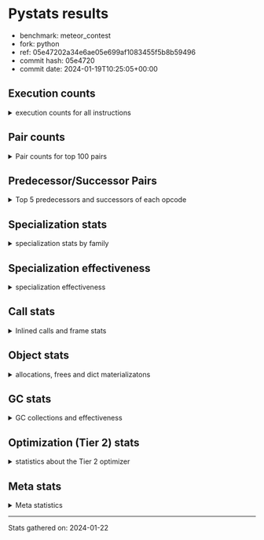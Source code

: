 
# Pystats results

- benchmark: meteor_contest
- fork: python
- ref: 05e47202a34e6ae05e699af1083455f5b8b59496
- commit hash: 05e4720
- commit date: 2024-01-19T10:25:05+00:00

## Execution counts

<details>
<summary> execution counts for all instructions </summary>

|Name | Count | Self | Cumulative | Miss ratio | 
|---|---:|---:|---:|---:|
| STORE_FAST | 86,137,280 | 13.8% | 13.8% |  |
| LOAD_FAST | 80,651,840 | 12.9% | 26.8% |  |
| LOAD_FAST_LOAD_FAST | 78,088,800 | 12.5% | 39.3% |  |
| JUMP_BACKWARD | 62,308,240 | 10.0% | 49.3% |  |
| FOR_ITER_LIST | 50,678,920 | 8.1% | 57.4% |  |
| POP_JUMP_IF_TRUE | 41,727,920 | 6.7% | 64.1% |  |
| COMPARE_OP | 35,293,140 | 5.7% | 69.8% |  |
| FOR_ITER | 24,710,020 | 4.0% | 73.7% |  |
| LOAD_CONST | 21,507,680 | 3.5% | 77.2% |  |
| STORE_SUBSCR_LIST_INT | 20,586,380 | 3.3% | 80.5% |  |
| LOAD_GLOBAL_BUILTIN | 18,796,020 | 3.0% | 83.5% |  |
| CALL_LEN | 14,676,100 | 2.4% | 85.9% |  |
| COMPARE_OP_INT | 14,675,920 | 2.4% | 88.2% |  |
| GET_ITER | 13,074,560 | 2.1% | 90.3% |  |
| BINARY_SUBSCR_LIST_INT | 13,072,020 | 2.1% | 92.4% |  |
| BINARY_OP | 8,232,300 | 1.3% | 93.7% |  |
| POP_JUMP_IF_FALSE | 8,232,240 | 1.3% | 95.0% |  |
| BINARY_SLICE | 6,632,880 | 1.1% | 96.1% |  |
| POP_TOP | 5,040,000 | 0.8% | 96.9% |  |
| CALL_BUILTIN_FAST_WITH_KEYWORDS | 4,119,620 | 0.7% | 97.6% |  |
| LOAD_ATTR_METHOD_NO_DICT | 2,522,720 | 0.4% | 98.0% |  |
| CALL_METHOD_DESCRIPTOR_O | 2,517,960 | 0.4% | 98.4% |  |
| LOAD_GLOBAL_MODULE | 2,515,880 | 0.4% | 98.8% |  |
| RESUME_CHECK | 2,515,780 | 0.4% | 99.2% |  |
| RETURN_CONST | 2,515,680 | 0.4% | 99.6% |  |
| CALL_PY_WITH_DEFAULTS | 2,515,640 | 0.4% | 100.0% |  |
| PUSH_NULL | 5,200 | 0.0% | 100.0% |  |
| CALL_METHOD_DESCRIPTOR_FAST | 4,760 | 0.0% | 100.0% |  |
| CALL_BUILTIN_CLASS | 2,680 | 0.0% | 100.0% |  |
| BINARY_SUBSCR | 2,620 | 0.0% | 100.0% |  |
| BUILD_SLICE | 2,400 | 0.0% | 100.0% |  |
| CALL | 1,180 | 0.0% | 100.0% |  |
| LOAD_GLOBAL | 840 | 0.0% | 100.0% |  |
| LOAD_ATTR | 280 | 0.0% | 100.0% |  |
| BUILD_LIST | 240 | 0.0% | 100.0% |  |
| LOAD_DEREF | 240 | 0.0% | 100.0% |  |
| LOAD_ATTR_MODULE | 180 | 0.0% | 100.0% |  |
| RETURN_VALUE | 160 | 0.0% | 100.0% |  |
| CALL_FUNCTION_EX | 160 | 0.0% | 100.0% |  |
| FOR_ITER_RANGE | 140 | 0.0% | 100.0% |  |
| NOP | 80 | 0.0% | 100.0% |  |
| CALL_INTRINSIC_1 | 80 | 0.0% | 100.0% |  |
| COPY_FREE_VARS | 80 | 0.0% | 100.0% |  |
| LIST_EXTEND | 80 | 0.0% | 100.0% |  |
| LOAD_FAST_CHECK | 80 | 0.0% | 100.0% |  |
| RESUME | 60 | 0.0% | 100.0% |  |
| BINARY_OP_SUBTRACT_FLOAT | 60 | 0.0% | 100.0% |  |
| STORE_SUBSCR | 40 | 0.0% | 100.0% |  |


</details>

## Pair counts

<details>
<summary> Pair counts for top 100 pairs </summary>

|Pair | Count | Self | Cumulative | 
|---|---:|---:|---:|
| STORE_FAST LOAD_FAST_LOAD_FAST | 62,312,000 | 10.0% | 10.0% |
| FOR_ITER_LIST STORE_FAST | 41,725,560 | 6.7% | 16.7% |
| JUMP_BACKWARD FOR_ITER_LIST | 41,721,760 | 6.7% | 23.4% |
| POP_JUMP_IF_TRUE JUMP_BACKWARD | 37,606,880 | 6.0% | 29.4% |
| COMPARE_OP POP_JUMP_IF_TRUE | 35,284,120 | 5.7% | 35.1% |
| LOAD_FAST_LOAD_FAST COMPARE_OP | 35,284,080 | 5.7% | 40.7% |
| LOAD_FAST_LOAD_FAST LOAD_FAST | 29,732,640 | 4.8% | 45.5% |
| FOR_ITER STORE_FAST | 20,586,460 | 3.3% | 48.8% |
| JUMP_BACKWARD FOR_ITER | 20,586,420 | 3.3% | 52.1% |
| STORE_SUBSCR_LIST_INT JUMP_BACKWARD | 20,586,380 | 3.3% | 55.4% |
| LOAD_FAST STORE_SUBSCR_LIST_INT | 20,586,360 | 3.3% | 58.7% |
| STORE_FAST LOAD_FAST | 15,594,960 | 2.5% | 61.2% |
| LOAD_GLOBAL_BUILTIN LOAD_FAST | 14,678,540 | 2.4% | 63.6% |
| LOAD_FAST GET_ITER | 13,074,560 | 2.1% | 65.7% |
| LOAD_FAST CALL_LEN | 10,561,120 | 1.7% | 67.4% |
| BINARY_SUBSCR_LIST_INT STORE_FAST | 8,957,160 | 1.4% | 68.8% |
| GET_ITER FOR_ITER_LIST | 8,957,120 | 1.4% | 70.2% |
| LOAD_FAST_LOAD_FAST BINARY_SUBSCR_LIST_INT | 8,957,120 | 1.4% | 71.7% |
| CALL_LEN LOAD_CONST | 8,232,120 | 1.3% | 73.0% |
| COMPARE_OP_INT POP_JUMP_IF_FALSE | 8,232,120 | 1.3% | 74.3% |
| LOAD_CONST COMPARE_OP_INT | 8,232,080 | 1.3% | 75.6% |
| STORE_FAST LOAD_GLOBAL_BUILTIN | 8,229,760 | 1.3% | 77.0% |
| LOAD_CONST LOAD_CONST | 6,637,680 | 1.1% | 78.0% |
| LOAD_FAST LOAD_CONST | 6,635,360 | 1.1% | 79.1% |
| BINARY_SLICE STORE_FAST | 6,632,880 | 1.1% | 80.1% |
| LOAD_CONST BINARY_SLICE | 6,632,880 | 1.1% | 81.2% |
| CALL_LEN LOAD_FAST | 6,443,800 | 1.0% | 82.2% |
| COMPARE_OP_INT POP_JUMP_IF_TRUE | 6,443,800 | 1.0% | 83.3% |
| LOAD_FAST COMPARE_OP_INT | 6,443,760 | 1.0% | 84.3% |
| FOR_ITER_LIST LOAD_GLOBAL_BUILTIN | 6,441,400 | 1.0% | 85.3% |
| LOAD_FAST LOAD_FAST_LOAD_FAST | 5,031,280 | 0.8% | 86.2% |
| LOAD_FAST CALL_BUILTIN_FAST_WITH_KEYWORDS | 4,119,560 | 0.7% | 86.8% |
| GET_ITER FOR_ITER | 4,117,380 | 0.7% | 87.5% |
| POP_JUMP_IF_TRUE LOAD_FAST | 4,117,280 | 0.7% | 88.1% |
| FOR_ITER LOAD_GLOBAL_BUILTIN | 4,117,240 | 0.7% | 88.8% |
| BINARY_OP STORE_FAST | 4,114,980 | 0.7% | 89.5% |
| LOAD_FAST_LOAD_FAST BINARY_OP | 4,114,880 | 0.7% | 90.1% |
| POP_JUMP_IF_FALSE LOAD_FAST_LOAD_FAST | 4,114,880 | 0.7% | 90.8% |
| BINARY_SUBSCR_LIST_INT BINARY_OP | 4,114,860 | 0.7% | 91.4% |
| CALL_BUILTIN_FAST_WITH_KEYWORDS STORE_FAST | 4,114,860 | 0.7% | 92.1% |
| LOAD_GLOBAL_BUILTIN LOAD_FAST_LOAD_FAST | 4,114,860 | 0.7% | 92.8% |
| BINARY_OP CALL_LEN | 4,114,840 | 0.7% | 93.4% |
| LOAD_FAST BINARY_SUBSCR_LIST_INT | 4,114,840 | 0.7% | 94.1% |
| LOAD_FAST LOAD_FAST | 2,520,400 | 0.4% | 94.5% |
| LOAD_ATTR_METHOD_NO_DICT LOAD_FAST | 2,520,340 | 0.4% | 94.9% |
| LOAD_FAST LOAD_ATTR_METHOD_NO_DICT | 2,520,280 | 0.4% | 95.3% |
| POP_TOP JUMP_BACKWARD | 2,515,680 | 0.4% | 95.7% |
| POP_JUMP_IF_FALSE LOAD_FAST | 2,515,680 | 0.4% | 96.1% |
| RETURN_CONST POP_TOP | 2,515,680 | 0.4% | 96.5% |
| RESUME_CHECK LOAD_FAST_LOAD_FAST | 2,515,660 | 0.4% | 96.9% |
| CALL_PY_WITH_DEFAULTS RESUME_CHECK | 2,515,640 | 0.4% | 97.3% |
| LOAD_GLOBAL_MODULE LOAD_FAST | 2,515,640 | 0.4% | 97.7% |
| LOAD_FAST CALL_PY_WITH_DEFAULTS | 2,515,600 | 0.4% | 98.1% |
| CALL_METHOD_DESCRIPTOR_O POP_TOP | 2,515,580 | 0.4% | 98.5% |
| POP_TOP LOAD_GLOBAL_MODULE | 2,515,560 | 0.4% | 98.9% |
| LOAD_FAST CALL_METHOD_DESCRIPTOR_O | 2,515,560 | 0.4% | 99.3% |
| FOR_ITER_LIST RETURN_CONST | 2,511,920 | 0.4% | 99.7% |
| POP_JUMP_IF_FALSE JUMP_BACKWARD | 1,599,280 | 0.3% | 100.0% |
| COMPARE_OP COMPARE_OP | 8,820 | 0.0% | 100.0% |
| FOR_ITER FOR_ITER | 6,220 | 0.0% | 100.0% |
| PUSH_NULL LOAD_FAST | 4,960 | 0.0% | 100.0% |
| LOAD_FAST PUSH_NULL | 4,800 | 0.0% | 100.0% |
| CALL_BUILTIN_FAST_WITH_KEYWORDS LOAD_FAST | 4,760 | 0.0% | 100.0% |
| CALL_METHOD_DESCRIPTOR_FAST POP_TOP | 4,760 | 0.0% | 100.0% |
| LOAD_FAST CALL_METHOD_DESCRIPTOR_FAST | 4,720 | 0.0% | 100.0% |
| POP_TOP RETURN_CONST | 3,760 | 0.0% | 100.0% |
| POP_JUMP_IF_TRUE POP_TOP | 3,760 | 0.0% | 100.0% |
| LOAD_GLOBAL_BUILTIN LOAD_GLOBAL_BUILTIN | 2,520 | 0.0% | 100.0% |
| BINARY_SUBSCR STORE_FAST | 2,440 | 0.0% | 100.0% |
| BINARY_OP BINARY_OP | 2,420 | 0.0% | 100.0% |
| POP_TOP LOAD_FAST | 2,400 | 0.0% | 100.0% |
| BUILD_SLICE BINARY_SUBSCR | 2,400 | 0.0% | 100.0% |
| LOAD_CONST BUILD_SLICE | 2,400 | 0.0% | 100.0% |
| LOAD_FAST CALL_BUILTIN_CLASS | 2,400 | 0.0% | 100.0% |
| POP_JUMP_IF_FALSE LOAD_CONST | 2,400 | 0.0% | 100.0% |
| CALL_METHOD_DESCRIPTOR_O STORE_FAST | 2,380 | 0.0% | 100.0% |
| POP_TOP LOAD_GLOBAL_BUILTIN | 2,360 | 0.0% | 100.0% |
| LOAD_CONST LOAD_ATTR_METHOD_NO_DICT | 2,360 | 0.0% | 100.0% |
| CALL_BUILTIN_CLASS CALL_METHOD_DESCRIPTOR_O | 2,360 | 0.0% | 100.0% |
| LOAD_ATTR_METHOD_NO_DICT LOAD_GLOBAL_BUILTIN | 2,360 | 0.0% | 100.0% |
| LOAD_FAST CALL | 640 | 0.0% | 100.0% |
| LOAD_GLOBAL LOAD_GLOBAL_BUILTIN | 300 | 0.0% | 100.0% |
| PUSH_NULL CALL | 240 | 0.0% | 100.0% |
| STORE_FAST LOAD_GLOBAL | 240 | 0.0% | 100.0% |
| LOAD_GLOBAL LOAD_FAST | 220 | 0.0% | 100.0% |
| CALL STORE_FAST | 180 | 0.0% | 100.0% |
| CALL_BUILTIN_CLASS STORE_FAST | 180 | 0.0% | 100.0% |
| LOAD_ATTR_MODULE PUSH_NULL | 180 | 0.0% | 100.0% |
| CALL CALL | 160 | 0.0% | 100.0% |
| CALL LOAD_FAST | 160 | 0.0% | 100.0% |
| LOAD_DEREF PUSH_NULL | 160 | 0.0% | 100.0% |
| CALL POP_TOP | 140 | 0.0% | 100.0% |
| CALL CALL_LEN | 140 | 0.0% | 100.0% |
| CALL CALL_BUILTIN_CLASS | 120 | 0.0% | 100.0% |
| COMPARE_OP POP_JUMP_IF_FALSE | 120 | 0.0% | 100.0% |
| LOAD_FAST LOAD_ATTR | 120 | 0.0% | 100.0% |
| LOAD_GLOBAL LOAD_GLOBAL_MODULE | 120 | 0.0% | 100.0% |
| LOAD_GLOBAL_MODULE LOAD_ATTR_MODULE | 120 | 0.0% | 100.0% |
| BINARY_SUBSCR BINARY_SUBSCR | 100 | 0.0% | 100.0% |
| LOAD_GLOBAL LOAD_GLOBAL | 100 | 0.0% | 100.0% |


</details>

## Predecessor/Successor Pairs

<details>
<summary> Top 5 predecessors and successors of each opcode </summary>

### BINARY_SLICE

<details>
<summary> Successors and predecessors for BINARY_SLICE </summary>

|Predecessors | Count | Percentage | 
|---|---:|---:|
| LOAD_CONST | 6,632,880 | 100.0% |

|Successors | Count | Percentage | 
|---|---:|---:|
| STORE_FAST | 6,632,880 | 100.0% |


</details>

### BINARY_SUBSCR

<details>
<summary> Successors and predecessors for BINARY_SUBSCR </summary>

|Predecessors | Count | Percentage | 
|---|---:|---:|
| BUILD_SLICE | 2,400 | 91.6% |
| BINARY_SUBSCR | 100 | 3.8% |
| LOAD_FAST_LOAD_FAST | 80 | 3.1% |
| LOAD_FAST | 40 | 1.5% |

|Successors | Count | Percentage | 
|---|---:|---:|
| STORE_FAST | 2,440 | 93.1% |
| BINARY_SUBSCR | 100 | 3.8% |
| BINARY_SUBSCR_LIST_INT | 60 | 2.3% |
| BINARY_OP | 20 | 0.8% |


</details>

### GET_ITER

<details>
<summary> Successors and predecessors for GET_ITER </summary>

|Predecessors | Count | Percentage | 
|---|---:|---:|
| LOAD_FAST | 13,074,560 | 100.0% |

|Successors | Count | Percentage | 
|---|---:|---:|
| FOR_ITER_LIST | 8,957,120 | 68.5% |
| FOR_ITER | 4,117,380 | 31.5% |
| FOR_ITER_RANGE | 60 | 0.0% |


</details>

### NOP

<details>
<summary> Successors and predecessors for NOP </summary>

|Predecessors | Count | Percentage | 
|---|---:|---:|
| POP_TOP | 80 | 100.0% |

|Successors | Count | Percentage | 
|---|---:|---:|
| LOAD_DEREF | 80 | 100.0% |


</details>

### POP_TOP

<details>
<summary> Successors and predecessors for POP_TOP </summary>

|Predecessors | Count | Percentage | 
|---|---:|---:|
| RETURN_CONST | 2,515,680 | 49.9% |
| CALL_METHOD_DESCRIPTOR_O | 2,515,580 | 49.9% |
| CALL_METHOD_DESCRIPTOR_FAST | 4,760 | 0.1% |
| POP_JUMP_IF_TRUE | 3,760 | 0.1% |
| CALL | 140 | 0.0% |

|Successors | Count | Percentage | 
|---|---:|---:|
| JUMP_BACKWARD | 2,515,680 | 49.9% |
| LOAD_GLOBAL_MODULE | 2,515,560 | 49.9% |
| RETURN_CONST | 3,760 | 0.1% |
| LOAD_FAST | 2,400 | 0.0% |
| LOAD_GLOBAL_BUILTIN | 2,360 | 0.0% |


</details>

### PUSH_NULL

<details>
<summary> Successors and predecessors for PUSH_NULL </summary>

|Predecessors | Count | Percentage | 
|---|---:|---:|
| LOAD_FAST | 4,800 | 92.3% |
| LOAD_ATTR_MODULE | 180 | 3.5% |
| LOAD_DEREF | 160 | 3.1% |
| LOAD_ATTR | 60 | 1.2% |

|Successors | Count | Percentage | 
|---|---:|---:|
| LOAD_FAST | 4,960 | 95.4% |
| CALL | 240 | 4.6% |


</details>

### RETURN_VALUE

<details>
<summary> Successors and predecessors for RETURN_VALUE </summary>

|Predecessors | Count | Percentage | 
|---|---:|---:|
| RETURN_VALUE | 80 | 50.0% |
| LOAD_FAST | 80 | 50.0% |

|Successors | Count | Percentage | 
|---|---:|---:|
| RETURN_VALUE | 80 | 50.0% |
| LOAD_GLOBAL | 40 | 25.0% |
| LOAD_GLOBAL_MODULE | 40 | 25.0% |


</details>

### STORE_SUBSCR

<details>
<summary> Successors and predecessors for STORE_SUBSCR </summary>

|Predecessors | Count | Percentage | 
|---|---:|---:|
| LOAD_FAST | 40 | 100.0% |

|Successors | Count | Percentage | 
|---|---:|---:|
| JUMP_BACKWARD | 20 | 50.0% |
| STORE_SUBSCR_LIST_INT | 20 | 50.0% |


</details>

### BINARY_OP

<details>
<summary> Successors and predecessors for BINARY_OP </summary>

|Predecessors | Count | Percentage | 
|---|---:|---:|
| LOAD_FAST_LOAD_FAST | 4,114,880 | 50.0% |
| BINARY_SUBSCR_LIST_INT | 4,114,860 | 50.0% |
| BINARY_OP | 2,420 | 0.0% |
| CALL_LEN | 60 | 0.0% |
| LOAD_FAST | 40 | 0.0% |

|Successors | Count | Percentage | 
|---|---:|---:|
| STORE_FAST | 4,114,980 | 50.0% |
| CALL_LEN | 4,114,840 | 50.0% |
| BINARY_OP | 2,420 | 0.0% |
| CALL | 40 | 0.0% |
| BINARY_OP_SUBTRACT_FLOAT | 20 | 0.0% |


</details>

### BUILD_LIST

<details>
<summary> Successors and predecessors for BUILD_LIST </summary>

|Predecessors | Count | Percentage | 
|---|---:|---:|
| LOAD_CONST | 80 | 33.3% |
| LOAD_FAST | 80 | 33.3% |
| STORE_FAST | 80 | 33.3% |

|Successors | Count | Percentage | 
|---|---:|---:|
| LOAD_DEREF | 80 | 33.3% |
| STORE_FAST | 80 | 33.3% |
| LOAD_GLOBAL | 40 | 16.7% |
| LOAD_GLOBAL_BUILTIN | 40 | 16.7% |


</details>

### BUILD_SLICE

<details>
<summary> Successors and predecessors for BUILD_SLICE </summary>

|Predecessors | Count | Percentage | 
|---|---:|---:|
| LOAD_CONST | 2,400 | 100.0% |

|Successors | Count | Percentage | 
|---|---:|---:|
| BINARY_SUBSCR | 2,400 | 100.0% |


</details>

### CALL

<details>
<summary> Successors and predecessors for CALL </summary>

|Predecessors | Count | Percentage | 
|---|---:|---:|
| LOAD_FAST | 640 | 54.2% |
| PUSH_NULL | 240 | 20.3% |
| CALL | 160 | 13.6% |
| CALL_BUILTIN_CLASS | 60 | 5.1% |
| BINARY_OP | 40 | 3.4% |

|Successors | Count | Percentage | 
|---|---:|---:|
| STORE_FAST | 180 | 15.3% |
| CALL | 160 | 13.6% |
| LOAD_FAST | 160 | 13.6% |
| POP_TOP | 140 | 11.9% |
| CALL_LEN | 140 | 11.9% |


</details>

### CALL_FUNCTION_EX

<details>
<summary> Successors and predecessors for CALL_FUNCTION_EX </summary>

|Predecessors | Count | Percentage | 
|---|---:|---:|
| CALL_INTRINSIC_1 | 80 | 50.0% |
| LOAD_FAST | 80 | 50.0% |

|Successors | Count | Percentage | 
|---|---:|---:|
| COPY_FREE_VARS | 80 | 50.0% |
| RESUME_CHECK | 60 | 37.5% |
| RESUME | 20 | 12.5% |


</details>

### CALL_INTRINSIC_1

<details>
<summary> Successors and predecessors for CALL_INTRINSIC_1 </summary>

|Predecessors | Count | Percentage | 
|---|---:|---:|
| LIST_EXTEND | 80 | 100.0% |

|Successors | Count | Percentage | 
|---|---:|---:|
| CALL_FUNCTION_EX | 80 | 100.0% |


</details>

### COMPARE_OP

<details>
<summary> Successors and predecessors for COMPARE_OP </summary>

|Predecessors | Count | Percentage | 
|---|---:|---:|
| LOAD_FAST_LOAD_FAST | 35,284,080 | 100.0% |
| COMPARE_OP | 8,820 | 0.0% |
| LOAD_CONST | 80 | 0.0% |
| LOAD_FAST | 80 | 0.0% |
| LOAD_GLOBAL_MODULE | 60 | 0.0% |

|Successors | Count | Percentage | 
|---|---:|---:|
| POP_JUMP_IF_TRUE | 35,284,120 | 100.0% |
| COMPARE_OP | 8,820 | 0.0% |
| POP_JUMP_IF_FALSE | 120 | 0.0% |
| COMPARE_OP_INT | 80 | 0.0% |


</details>

### COPY_FREE_VARS

<details>
<summary> Successors and predecessors for COPY_FREE_VARS </summary>

|Predecessors | Count | Percentage | 
|---|---:|---:|
| CALL_FUNCTION_EX | 80 | 100.0% |

|Successors | Count | Percentage | 
|---|---:|---:|
| RESUME_CHECK | 60 | 75.0% |
| RESUME | 20 | 25.0% |


</details>

### FOR_ITER

<details>
<summary> Successors and predecessors for FOR_ITER </summary>

|Predecessors | Count | Percentage | 
|---|---:|---:|
| JUMP_BACKWARD | 20,586,420 | 83.3% |
| GET_ITER | 4,117,380 | 16.7% |
| FOR_ITER | 6,220 | 0.0% |

|Successors | Count | Percentage | 
|---|---:|---:|
| STORE_FAST | 20,586,460 | 83.3% |
| LOAD_GLOBAL_BUILTIN | 4,117,240 | 16.7% |
| FOR_ITER | 6,220 | 0.0% |
| LOAD_GLOBAL | 40 | 0.0% |
| FOR_ITER_LIST | 40 | 0.0% |


</details>

### JUMP_BACKWARD

<details>
<summary> Successors and predecessors for JUMP_BACKWARD </summary>

|Predecessors | Count | Percentage | 
|---|---:|---:|
| POP_JUMP_IF_TRUE | 37,606,880 | 60.4% |
| STORE_SUBSCR_LIST_INT | 20,586,380 | 33.0% |
| POP_TOP | 2,515,680 | 4.0% |
| POP_JUMP_IF_FALSE | 1,599,280 | 2.6% |
| STORE_SUBSCR | 20 | 0.0% |

|Successors | Count | Percentage | 
|---|---:|---:|
| FOR_ITER_LIST | 41,721,760 | 67.0% |
| FOR_ITER | 20,586,420 | 33.0% |
| FOR_ITER_RANGE | 60 | 0.0% |


</details>

### LIST_EXTEND

<details>
<summary> Successors and predecessors for LIST_EXTEND </summary>

|Predecessors | Count | Percentage | 
|---|---:|---:|
| LOAD_DEREF | 80 | 100.0% |

|Successors | Count | Percentage | 
|---|---:|---:|
| CALL_INTRINSIC_1 | 80 | 100.0% |


</details>

### LOAD_ATTR

<details>
<summary> Successors and predecessors for LOAD_ATTR </summary>

|Predecessors | Count | Percentage | 
|---|---:|---:|
| LOAD_FAST | 120 | 42.9% |
| LOAD_GLOBAL | 60 | 21.4% |
| LOAD_GLOBAL_MODULE | 60 | 21.4% |
| LOAD_CONST | 40 | 14.3% |

|Successors | Count | Percentage | 
|---|---:|---:|
| LOAD_ATTR_METHOD_NO_DICT | 80 | 28.6% |
| PUSH_NULL | 60 | 21.4% |
| LOAD_FAST | 60 | 21.4% |
| LOAD_ATTR_MODULE | 60 | 21.4% |
| LOAD_GLOBAL | 20 | 7.1% |


</details>

### LOAD_CONST

<details>
<summary> Successors and predecessors for LOAD_CONST </summary>

|Predecessors | Count | Percentage | 
|---|---:|---:|
| CALL_LEN | 8,232,120 | 38.3% |
| LOAD_CONST | 6,637,680 | 30.9% |
| LOAD_FAST | 6,635,360 | 30.9% |
| POP_JUMP_IF_FALSE | 2,400 | 0.0% |
| STORE_FAST | 80 | 0.0% |

|Successors | Count | Percentage | 
|---|---:|---:|
| COMPARE_OP_INT | 8,232,080 | 38.3% |
| LOAD_CONST | 6,637,680 | 30.9% |
| BINARY_SLICE | 6,632,880 | 30.8% |
| BUILD_SLICE | 2,400 | 0.0% |
| LOAD_ATTR_METHOD_NO_DICT | 2,360 | 0.0% |


</details>

### LOAD_DEREF

<details>
<summary> Successors and predecessors for LOAD_DEREF </summary>

|Predecessors | Count | Percentage | 
|---|---:|---:|
| NOP | 80 | 33.3% |
| BUILD_LIST | 80 | 33.3% |
| RESUME_CHECK | 60 | 25.0% |
| RESUME | 20 | 8.3% |

|Successors | Count | Percentage | 
|---|---:|---:|
| PUSH_NULL | 160 | 66.7% |
| LIST_EXTEND | 80 | 33.3% |


</details>

### LOAD_FAST

<details>
<summary> Successors and predecessors for LOAD_FAST </summary>

|Predecessors | Count | Percentage | 
|---|---:|---:|
| LOAD_FAST_LOAD_FAST | 29,732,640 | 36.9% |
| STORE_FAST | 15,594,960 | 19.3% |
| LOAD_GLOBAL_BUILTIN | 14,678,540 | 18.2% |
| CALL_LEN | 6,443,800 | 8.0% |
| POP_JUMP_IF_TRUE | 4,117,280 | 5.1% |

|Successors | Count | Percentage | 
|---|---:|---:|
| STORE_SUBSCR_LIST_INT | 20,586,360 | 25.5% |
| GET_ITER | 13,074,560 | 16.2% |
| CALL_LEN | 10,561,120 | 13.1% |
| LOAD_CONST | 6,635,360 | 8.2% |
| COMPARE_OP_INT | 6,443,760 | 8.0% |


</details>

### LOAD_FAST_CHECK

<details>
<summary> Successors and predecessors for LOAD_FAST_CHECK </summary>

|Predecessors | Count | Percentage | 
|---|---:|---:|
| STORE_FAST | 80 | 100.0% |

|Successors | Count | Percentage | 
|---|---:|---:|
| LOAD_GLOBAL | 40 | 50.0% |
| LOAD_GLOBAL_MODULE | 40 | 50.0% |


</details>

### LOAD_FAST_LOAD_FAST

<details>
<summary> Successors and predecessors for LOAD_FAST_LOAD_FAST </summary>

|Predecessors | Count | Percentage | 
|---|---:|---:|
| STORE_FAST | 62,312,000 | 79.8% |
| LOAD_FAST | 5,031,280 | 6.4% |
| POP_JUMP_IF_FALSE | 4,114,880 | 5.3% |
| LOAD_GLOBAL_BUILTIN | 4,114,860 | 5.3% |
| RESUME_CHECK | 2,515,660 | 3.2% |

|Successors | Count | Percentage | 
|---|---:|---:|
| COMPARE_OP | 35,284,080 | 45.2% |
| LOAD_FAST | 29,732,640 | 38.1% |
| BINARY_SUBSCR_LIST_INT | 8,957,120 | 11.5% |
| BINARY_OP | 4,114,880 | 5.3% |
| BINARY_SUBSCR | 80 | 0.0% |


</details>

### LOAD_GLOBAL

<details>
<summary> Successors and predecessors for LOAD_GLOBAL </summary>

|Predecessors | Count | Percentage | 
|---|---:|---:|
| STORE_FAST | 240 | 28.6% |
| LOAD_GLOBAL | 100 | 11.9% |
| LOAD_GLOBAL_BUILTIN | 100 | 11.9% |
| POP_TOP | 80 | 9.5% |
| RETURN_VALUE | 40 | 4.8% |

|Successors | Count | Percentage | 
|---|---:|---:|
| LOAD_GLOBAL_BUILTIN | 300 | 35.7% |
| LOAD_FAST | 220 | 26.2% |
| LOAD_GLOBAL_MODULE | 120 | 14.3% |
| LOAD_GLOBAL | 100 | 11.9% |
| LOAD_ATTR | 60 | 7.1% |


</details>

### POP_JUMP_IF_FALSE

<details>
<summary> Successors and predecessors for POP_JUMP_IF_FALSE </summary>

|Predecessors | Count | Percentage | 
|---|---:|---:|
| COMPARE_OP_INT | 8,232,120 | 100.0% |
| COMPARE_OP | 120 | 0.0% |

|Successors | Count | Percentage | 
|---|---:|---:|
| LOAD_FAST_LOAD_FAST | 4,114,880 | 50.0% |
| LOAD_FAST | 2,515,680 | 30.6% |
| JUMP_BACKWARD | 1,599,280 | 19.4% |
| LOAD_CONST | 2,400 | 0.0% |


</details>

### POP_JUMP_IF_TRUE

<details>
<summary> Successors and predecessors for POP_JUMP_IF_TRUE </summary>

|Predecessors | Count | Percentage | 
|---|---:|---:|
| COMPARE_OP | 35,284,120 | 84.6% |
| COMPARE_OP_INT | 6,443,800 | 15.4% |

|Successors | Count | Percentage | 
|---|---:|---:|
| JUMP_BACKWARD | 37,606,880 | 90.1% |
| LOAD_FAST | 4,117,280 | 9.9% |
| POP_TOP | 3,760 | 0.0% |


</details>

### RETURN_CONST

<details>
<summary> Successors and predecessors for RETURN_CONST </summary>

|Predecessors | Count | Percentage | 
|---|---:|---:|
| FOR_ITER_LIST | 2,511,920 | 99.9% |
| POP_TOP | 3,760 | 0.1% |

|Successors | Count | Percentage | 
|---|---:|---:|
| POP_TOP | 2,515,680 | 100.0% |


</details>

### STORE_FAST

<details>
<summary> Successors and predecessors for STORE_FAST </summary>

|Predecessors | Count | Percentage | 
|---|---:|---:|
| FOR_ITER_LIST | 41,725,560 | 48.4% |
| FOR_ITER | 20,586,460 | 23.9% |
| BINARY_SUBSCR_LIST_INT | 8,957,160 | 10.4% |
| BINARY_SLICE | 6,632,880 | 7.7% |
| BINARY_OP | 4,114,980 | 4.8% |

|Successors | Count | Percentage | 
|---|---:|---:|
| LOAD_FAST_LOAD_FAST | 62,312,000 | 72.3% |
| LOAD_FAST | 15,594,960 | 18.1% |
| LOAD_GLOBAL_BUILTIN | 8,229,760 | 9.6% |
| LOAD_GLOBAL | 240 | 0.0% |
| BUILD_LIST | 80 | 0.0% |


</details>

### RESUME

<details>
<summary> Successors and predecessors for RESUME </summary>

|Predecessors | Count | Percentage | 
|---|---:|---:|
| CALL | 20 | 33.3% |
| CALL_FUNCTION_EX | 20 | 33.3% |
| COPY_FREE_VARS | 20 | 33.3% |

|Successors | Count | Percentage | 
|---|---:|---:|
| LOAD_DEREF | 20 | 33.3% |
| LOAD_FAST_LOAD_FAST | 20 | 33.3% |
| LOAD_GLOBAL | 20 | 33.3% |


</details>

### BINARY_OP_SUBTRACT_FLOAT

<details>
<summary> Successors and predecessors for BINARY_OP_SUBTRACT_FLOAT </summary>

|Predecessors | Count | Percentage | 
|---|---:|---:|
| LOAD_FAST | 40 | 66.7% |
| BINARY_OP | 20 | 33.3% |

|Successors | Count | Percentage | 
|---|---:|---:|
| STORE_FAST | 60 | 100.0% |


</details>

### BINARY_SUBSCR_LIST_INT

<details>
<summary> Successors and predecessors for BINARY_SUBSCR_LIST_INT </summary>

|Predecessors | Count | Percentage | 
|---|---:|---:|
| LOAD_FAST_LOAD_FAST | 8,957,120 | 68.5% |
| LOAD_FAST | 4,114,840 | 31.5% |
| BINARY_SUBSCR | 60 | 0.0% |

|Successors | Count | Percentage | 
|---|---:|---:|
| STORE_FAST | 8,957,160 | 68.5% |
| BINARY_OP | 4,114,860 | 31.5% |


</details>

### CALL_BUILTIN_CLASS

<details>
<summary> Successors and predecessors for CALL_BUILTIN_CLASS </summary>

|Predecessors | Count | Percentage | 
|---|---:|---:|
| LOAD_FAST | 2,400 | 89.6% |
| CALL | 120 | 4.5% |
| CALL_BUILTIN_CLASS | 80 | 3.0% |
| CALL_LEN | 80 | 3.0% |

|Successors | Count | Percentage | 
|---|---:|---:|
| CALL_METHOD_DESCRIPTOR_O | 2,360 | 88.1% |
| STORE_FAST | 180 | 6.7% |
| CALL_BUILTIN_CLASS | 80 | 3.0% |
| CALL | 60 | 2.2% |


</details>

### CALL_BUILTIN_FAST_WITH_KEYWORDS

<details>
<summary> Successors and predecessors for CALL_BUILTIN_FAST_WITH_KEYWORDS </summary>

|Predecessors | Count | Percentage | 
|---|---:|---:|
| LOAD_FAST | 4,119,560 | 100.0% |
| CALL | 60 | 0.0% |

|Successors | Count | Percentage | 
|---|---:|---:|
| STORE_FAST | 4,114,860 | 99.9% |
| LOAD_FAST | 4,760 | 0.1% |


</details>

### CALL_LEN

<details>
<summary> Successors and predecessors for CALL_LEN </summary>

|Predecessors | Count | Percentage | 
|---|---:|---:|
| LOAD_FAST | 10,561,120 | 72.0% |
| BINARY_OP | 4,114,840 | 28.0% |
| CALL | 140 | 0.0% |

|Successors | Count | Percentage | 
|---|---:|---:|
| LOAD_CONST | 8,232,120 | 56.1% |
| LOAD_FAST | 6,443,800 | 43.9% |
| CALL_BUILTIN_CLASS | 80 | 0.0% |
| BINARY_OP | 60 | 0.0% |
| CALL | 40 | 0.0% |


</details>

### CALL_METHOD_DESCRIPTOR_FAST

<details>
<summary> Successors and predecessors for CALL_METHOD_DESCRIPTOR_FAST </summary>

|Predecessors | Count | Percentage | 
|---|---:|---:|
| LOAD_FAST | 4,720 | 99.2% |
| CALL | 40 | 0.8% |

|Successors | Count | Percentage | 
|---|---:|---:|
| POP_TOP | 4,760 | 100.0% |


</details>

### CALL_METHOD_DESCRIPTOR_O

<details>
<summary> Successors and predecessors for CALL_METHOD_DESCRIPTOR_O </summary>

|Predecessors | Count | Percentage | 
|---|---:|---:|
| LOAD_FAST | 2,515,560 | 99.9% |
| CALL_BUILTIN_CLASS | 2,360 | 0.1% |
| CALL | 40 | 0.0% |

|Successors | Count | Percentage | 
|---|---:|---:|
| POP_TOP | 2,515,580 | 99.9% |
| STORE_FAST | 2,380 | 0.1% |


</details>

### CALL_PY_WITH_DEFAULTS

<details>
<summary> Successors and predecessors for CALL_PY_WITH_DEFAULTS </summary>

|Predecessors | Count | Percentage | 
|---|---:|---:|
| LOAD_FAST | 2,515,600 | 100.0% |
| CALL | 40 | 0.0% |

|Successors | Count | Percentage | 
|---|---:|---:|
| RESUME_CHECK | 2,515,640 | 100.0% |


</details>

### COMPARE_OP_INT

<details>
<summary> Successors and predecessors for COMPARE_OP_INT </summary>

|Predecessors | Count | Percentage | 
|---|---:|---:|
| LOAD_CONST | 8,232,080 | 56.1% |
| LOAD_FAST | 6,443,760 | 43.9% |
| COMPARE_OP | 80 | 0.0% |

|Successors | Count | Percentage | 
|---|---:|---:|
| POP_JUMP_IF_FALSE | 8,232,120 | 56.1% |
| POP_JUMP_IF_TRUE | 6,443,800 | 43.9% |


</details>

### FOR_ITER_LIST

<details>
<summary> Successors and predecessors for FOR_ITER_LIST </summary>

|Predecessors | Count | Percentage | 
|---|---:|---:|
| JUMP_BACKWARD | 41,721,760 | 82.3% |
| GET_ITER | 8,957,120 | 17.7% |
| FOR_ITER | 40 | 0.0% |

|Successors | Count | Percentage | 
|---|---:|---:|
| STORE_FAST | 41,725,560 | 82.3% |
| LOAD_GLOBAL_BUILTIN | 6,441,400 | 12.7% |
| RETURN_CONST | 2,511,920 | 5.0% |
| LOAD_GLOBAL | 40 | 0.0% |


</details>

### FOR_ITER_RANGE

<details>
<summary> Successors and predecessors for FOR_ITER_RANGE </summary>

|Predecessors | Count | Percentage | 
|---|---:|---:|
| GET_ITER | 60 | 42.9% |
| JUMP_BACKWARD | 60 | 42.9% |
| FOR_ITER | 20 | 14.3% |

|Successors | Count | Percentage | 
|---|---:|---:|
| STORE_FAST | 60 | 42.9% |
| LOAD_GLOBAL | 40 | 28.6% |
| LOAD_GLOBAL_MODULE | 40 | 28.6% |


</details>

### LOAD_ATTR_METHOD_NO_DICT

<details>
<summary> Successors and predecessors for LOAD_ATTR_METHOD_NO_DICT </summary>

|Predecessors | Count | Percentage | 
|---|---:|---:|
| LOAD_FAST | 2,520,280 | 99.9% |
| LOAD_CONST | 2,360 | 0.1% |
| LOAD_ATTR | 80 | 0.0% |

|Successors | Count | Percentage | 
|---|---:|---:|
| LOAD_FAST | 2,520,340 | 99.9% |
| LOAD_GLOBAL_BUILTIN | 2,360 | 0.1% |
| LOAD_GLOBAL | 20 | 0.0% |


</details>

### LOAD_ATTR_MODULE

<details>
<summary> Successors and predecessors for LOAD_ATTR_MODULE </summary>

|Predecessors | Count | Percentage | 
|---|---:|---:|
| LOAD_GLOBAL_MODULE | 120 | 66.7% |
| LOAD_ATTR | 60 | 33.3% |

|Successors | Count | Percentage | 
|---|---:|---:|
| PUSH_NULL | 180 | 100.0% |


</details>

### LOAD_GLOBAL_BUILTIN

<details>
<summary> Successors and predecessors for LOAD_GLOBAL_BUILTIN </summary>

|Predecessors | Count | Percentage | 
|---|---:|---:|
| STORE_FAST | 8,229,760 | 43.8% |
| FOR_ITER_LIST | 6,441,400 | 34.3% |
| FOR_ITER | 4,117,240 | 21.9% |
| LOAD_GLOBAL_BUILTIN | 2,520 | 0.0% |
| POP_TOP | 2,360 | 0.0% |

|Successors | Count | Percentage | 
|---|---:|---:|
| LOAD_FAST | 14,678,540 | 78.1% |
| LOAD_FAST_LOAD_FAST | 4,114,860 | 21.9% |
| LOAD_GLOBAL_BUILTIN | 2,520 | 0.0% |
| LOAD_GLOBAL | 100 | 0.0% |


</details>

### LOAD_GLOBAL_MODULE

<details>
<summary> Successors and predecessors for LOAD_GLOBAL_MODULE </summary>

|Predecessors | Count | Percentage | 
|---|---:|---:|
| POP_TOP | 2,515,560 | 100.0% |
| LOAD_GLOBAL | 120 | 0.0% |
| STORE_FAST | 80 | 0.0% |
| RETURN_VALUE | 40 | 0.0% |
| LOAD_FAST_CHECK | 40 | 0.0% |

|Successors | Count | Percentage | 
|---|---:|---:|
| LOAD_FAST | 2,515,640 | 100.0% |
| LOAD_ATTR_MODULE | 120 | 0.0% |
| COMPARE_OP | 60 | 0.0% |
| LOAD_ATTR | 60 | 0.0% |


</details>

### RESUME_CHECK

<details>
<summary> Successors and predecessors for RESUME_CHECK </summary>

|Predecessors | Count | Percentage | 
|---|---:|---:|
| CALL_PY_WITH_DEFAULTS | 2,515,640 | 100.0% |
| CALL_FUNCTION_EX | 60 | 0.0% |
| COPY_FREE_VARS | 60 | 0.0% |
| CALL | 20 | 0.0% |

|Successors | Count | Percentage | 
|---|---:|---:|
| LOAD_FAST_LOAD_FAST | 2,515,660 | 100.0% |
| LOAD_DEREF | 60 | 0.0% |
| LOAD_GLOBAL_BUILTIN | 40 | 0.0% |
| LOAD_GLOBAL | 20 | 0.0% |


</details>

### STORE_SUBSCR_LIST_INT

<details>
<summary> Successors and predecessors for STORE_SUBSCR_LIST_INT </summary>

|Predecessors | Count | Percentage | 
|---|---:|---:|
| LOAD_FAST | 20,586,360 | 100.0% |
| STORE_SUBSCR | 20 | 0.0% |

|Successors | Count | Percentage | 
|---|---:|---:|
| JUMP_BACKWARD | 20,586,380 | 100.0% |


</details>


</details>

## Specialization stats

<details>
<summary> specialization stats by family </summary>

### BINARY_OP

<details>
<summary> specialization stats for BINARY_OP family </summary>

|Kind | Count | Ratio | 
|---|---:|---:|
|     deferred | 8,229,860 | 100.0% |
|          hit | 60 | 0.0% |

| | Count | Ratio | 
|---|---:|---:|
| Success | 20 | 0.8% |
| Failure | 2,420 | 99.2% |

|Failure kind | Count | Ratio | 
|---|---:|---:|
| and other | 1,200 | 49.6% |
| subtract other | 1,200 | 49.6% |
| multiply different types | 20 | 0.8% |


</details>

### BINARY_SLICE

<details>
<summary> specialization stats for BINARY_SLICE family </summary>


</details>

### BINARY_SUBSCR

<details>
<summary> specialization stats for BINARY_SUBSCR family </summary>

|Kind | Count | Ratio | 
|---|---:|---:|
|     deferred | 2,460 | 0.0% |
|          hit | 13,072,020 | 100.0% |

| | Count | Ratio | 
|---|---:|---:|
| Success | 60 | 37.5% |
| Failure | 100 | 62.5% |

|Failure kind | Count | Ratio | 
|---|---:|---:|
| string slice | 100 | 100.0% |


</details>

### CALL

<details>
<summary> specialization stats for CALL family </summary>

|Kind | Count | Ratio | 
|---|---:|---:|
|     deferred | 680 | 0.0% |
|          hit | 23,836,760 | 100.0% |

| | Count | Ratio | 
|---|---:|---:|
| Success | 440 | 88.0% |
| Failure | 60 | 12.0% |

|Failure kind | Count | Ratio | 
|---|---:|---:|
| cfunc noargs | 60 | 100.0% |


</details>

### COMPARE_OP

<details>
<summary> specialization stats for COMPARE_OP family </summary>

|Kind | Count | Ratio | 
|---|---:|---:|
|     deferred | 35,284,240 | 70.6% |
|          hit | 14,675,920 | 29.4% |

| | Count | Ratio | 
|---|---:|---:|
| Success | 80 | 0.9% |
| Failure | 8,820 | 99.1% |

|Failure kind | Count | Ratio | 
|---|---:|---:|
| set | 8,800 | 99.8% |
| list | 20 | 0.2% |


</details>

### FOR_ITER

<details>
<summary> specialization stats for FOR_ITER family </summary>

|Kind | Count | Ratio | 
|---|---:|---:|
|     deferred | 24,703,740 | 32.8% |
|          hit | 50,679,060 | 67.2% |

| | Count | Ratio | 
|---|---:|---:|
| Success | 60 | 1.0% |
| Failure | 6,220 | 99.0% |

|Failure kind | Count | Ratio | 
|---|---:|---:|
| set | 6,220 | 100.0% |


</details>

### LOAD_ATTR

<details>
<summary> specialization stats for LOAD_ATTR family </summary>

|Kind | Count | Ratio | 
|---|---:|---:|
|     deferred | 140 | 0.0% |
|          hit | 2,522,900 | 100.0% |

| | Count | Ratio | 
|---|---:|---:|
| Success | 140 | 100.0% |
| Failure | 0 | 0.0% |


</details>

### LOAD_GLOBAL

<details>
<summary> specialization stats for LOAD_GLOBAL family </summary>

|Kind | Count | Ratio | 
|---|---:|---:|
|     deferred | 420 | 0.0% |
|          hit | 21,311,900 | 100.0% |

| | Count | Ratio | 
|---|---:|---:|
| Success | 420 | 100.0% |
| Failure | 0 | 0.0% |


</details>

### POP_JUMP_IF_FALSE

<details>
<summary> specialization stats for POP_JUMP_IF_FALSE family </summary>


</details>

### POP_JUMP_IF_TRUE

<details>
<summary> specialization stats for POP_JUMP_IF_TRUE family </summary>


</details>

### STORE_SUBSCR

<details>
<summary> specialization stats for STORE_SUBSCR family </summary>

|Kind | Count | Ratio | 
|---|---:|---:|
|     deferred | 20 | 0.0% |
|          hit | 20,586,380 | 100.0% |

| | Count | Ratio | 
|---|---:|---:|
| Success | 20 | 100.0% |
| Failure | 0 | 0.0% |


</details>


</details>

## Specialization effectiveness

<details>
<summary> specialization effectiveness </summary>

|Instructions | Count | Ratio | 
|---|---:|---:|
| Basic | 349,332,940 | 56.0% |
| Not specialized | 124,833,460 | 20.0% |
| Specialized hits | 149,200,780 | 23.9% |
| Specialized misses | 0 | 0.0% |

### Deferred by instruction

<details>
<summary> deferred by instruction </summary>

|Name | Count | Ratio | 
|---|---:|---:|
| COMPARE_OP | 35,284,240 | 51.7% |
| FOR_ITER | 24,703,740 | 36.2% |
| BINARY_OP | 8,229,860 | 12.1% |
| BINARY_SUBSCR | 2,460 | 0.0% |
| CALL | 680 | 0.0% |
| LOAD_GLOBAL | 420 | 0.0% |
| LOAD_ATTR | 140 | 0.0% |
| STORE_SUBSCR | 20 | 0.0% |
| BINARY_SLICE | 0 | 0.0% |
| STORE_SLICE | 0 | 0.0% |


</details>

### Misses by instruction

<details>
<summary> misses by instruction </summary>


</details>


</details>

## Call stats

<details>
<summary> Inlined calls and frame stats </summary>

| | Count | Ratio | 
|---|---:|---:|
| Calls to PyEval_EvalDefault | 0 | 0.0% |
| Calls to Python functions inlined | 2,515,840 | 100.0% |
| Calls via PyEval_EvalFrame (total) | 0 | 0.0% |
| Calls via PyEval_EvalFrame (vector) | 0 | 0.0% |
| Calls via PyEval_EvalFrame (generator) | 0 | 0.0% |
| Calls via PyEval_EvalFrame (legacy) | 0 | 0.0% |
| Calls via PyEval_EvalFrame (function vectorcall) | 0 | 0.0% |
| Calls via PyEval_EvalFrame (build class) | 0 | 0.0% |
| Calls via PyEval_EvalFrame (slot) | 0 | 0.0% |
| Calls via PyEval_EvalFrame (function ex) | 160 | 0.0% |
| Calls via PyEval_EvalFrame (api) | 0 | 0.0% |
| Calls via PyEval_EvalFrame (method) | 0 | 0.0% |
| Frame objects created | 0 | 0.0% |
| Frames pushed | 2,515,640 | 100.0% |


</details>

## Object stats

<details>
<summary> allocations, frees and dict materializatons </summary>

| | Count | Ratio | 
|---|---:|---:|
| Allocations from freelist | 6,758,080 | 15.7% |
| Frees to freelist | 6,758,260 |  |
| Allocations | 36,420,180 | 84.3% |
| Allocations to 512 bytes | 32,305,140 | 74.8% |
| Allocations to 4 kbytes | 4,115,040 | 9.5% |
| Allocations over 4 kbytes | 0 | 0.0% |
| Frees | 36,420,000 |  |
| New values | 0 |  |
| Interpreter increfs | 245,812,180 | 93.2% |
| Interpreter decrefs | 289,346,340 | 95.6% |
| Increfs | 17,902,280 | 6.8% |
| Decrefs | 13,430,940 | 4.4% |
| Materialize dict (on request) | 0 |  |
| Materialize dict (new key) | 0 |  |
| Materialize dict (too big) | 0 |  |
| Materialize dict (str subclass) | 0 |  |
| Dematerialize dict | 0 |  |
| Method cache hits | 192 |  |
| Method cache misses | 28 |  |
| Method cache collisions | 31 |  |
| Method cache dunder hits | 2,397 |  |
| Method cache dunder misses | 3 |  |


</details>

## GC stats

<details>
<summary> GC collections and effectiveness </summary>

|Generation | Collections | Objects collected | Object visits | 
|---:|---:|---:|---:|
| 0 | 0 | 0 | 0 |
| 1 | 0 | 0 | 0 |
| 2 | 0 | 0 | 0 |


</details>

## Optimization (Tier 2) stats

<details>
<summary> statistics about the Tier 2 optimizer </summary>

| | Count | Ratio | 
|---|---:|---:|
| Optimization attempts | 0 |  |
| Traces created | 0 |  |
| Trace stack overflow | 0 |  |
| Trace stack underflow | 0 |  |
| Trace too long | 0 |  |
| Trace too short | 0 |  |
| Inner loop found | 0 |  |
| Recursive call | 0 |  |
| Low confidence | 0 |  |
| Traces executed | 0 |  |
| Uops executed | 0 |  |

### Trace length histogram

<details>
<summary> trace length histogram </summary>

|Range | Count | Ratio | 
|---|---:|---:|
| <= 1 | 0 |  |


</details>

### Optimized trace length histogram

<details>
<summary> optimized trace length histogram </summary>

|Range | Count | Ratio | 
|---|---:|---:|
| <= 1 | 0 |  |


</details>

### Trace run length histogram

<details>
<summary> trace run length histogram </summary>

|Range | Count | Ratio | 
|---|---:|---:|
| <= 1 | 0 |  |


</details>

### Uop execution stats

<details>
<summary> uop execution stats </summary>


</details>

### Unsupported opcodes

<details>
<summary> unsupported opcodes </summary>


</details>


</details>

## Meta stats

<details>
<summary> Meta statistics </summary>

| | Count | 
|---|---:|
| Number of data files | 20 |


</details>

---
Stats gathered on: 2024-01-22
